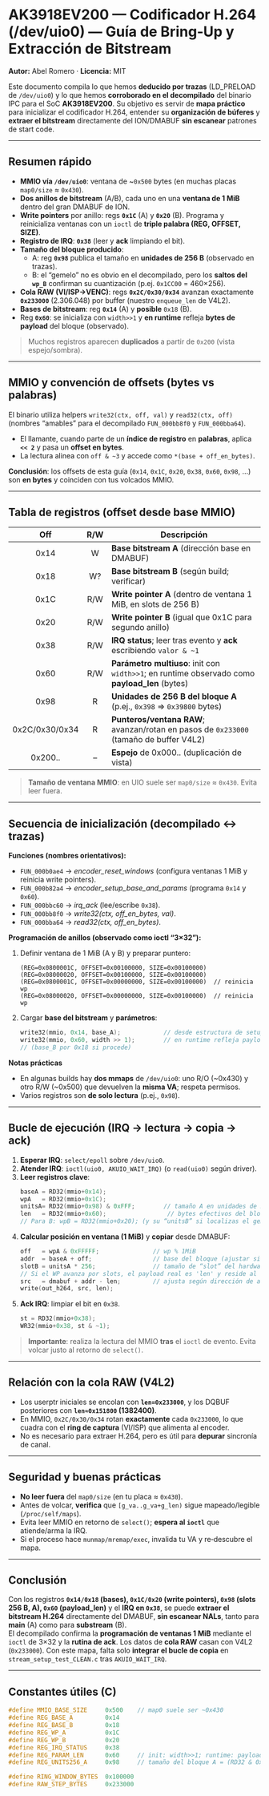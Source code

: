 # AK3918EV200 — Codificador H.264 (/dev/uio0) — Guía de Bring‑Up y Extracción de Bitstream

**Autor:** Abel Romero · **Licencia:** MIT

Este documento compila lo que hemos **deducido por trazas** (LD_PRELOAD de `/dev/uio0`) y lo que hemos **corroborado en el decompilado** del binario IPC para el SoC **AK3918EV200**. Su objetivo es servir de **mapa práctico** para inicializar el codificador H.264, entender su **organización de búferes** y **extraer el bitstream** directamente del ION/DMABUF **sin escanear** patrones de start code.

---

## Resumen rápido

- **MMIO vía `/dev/uio0`**: ventana de ~`0x500` bytes (en muchas placas `map0/size` ≈ `0x430`).  
- **Dos anillos de bitstream** (A/B), cada uno en una **ventana de 1 MiB** dentro del gran DMABUF de ION.  
- **Write pointers** por anillo: regs **`0x1C`** (A) y **`0x20`** (B). Programa y reinicializa ventanas con un `ioctl` de **triple palabra (REG, OFFSET, SIZE)**.  
- **Registro de IRQ**: **`0x38`** (leer y **ack** limpiando el bit).  
- **Tamaño del bloque producido**:  
  - A: reg **`0x98`** publica el tamaño en **unidades de 256 B** (observado en trazas).  
  - B: el “gemelo” no es obvio en el decompilado, pero los **saltos del `wp_B`** confirman su cuantización (p.ej. `0x1CC00` = 460×256).  
- **Cola RAW (VI/ISP→VENC)**: regs **`0x2C/0x30/0x34`** avanzan exactamente **`0x233000`** (2.306.048) por buffer (nuestro `enqueue_len` de V4L2).  
- **Bases de bitstream**: reg **`0x14`** (A) y **posible** `0x18` (B).  
- Reg **`0x60`**: se inicializa con `width>>1` y **en runtime** refleja **bytes de payload** del bloque (observado).

> Muchos registros aparecen **duplicados** a partir de `0x200` (vista espejo/sombra).

---

## MMIO y convención de offsets (bytes vs palabras)

El binario utiliza helpers `write32(ctx, off, val)` y `read32(ctx, off)` (nombres “amables” para el decompilado `FUN_000bb8f0` y `FUN_000bba64`).  
- El llamante, cuando parte de un **índice de registro** en **palabras**, aplica **`<< 2`** y pasa un **offset en bytes**.  
- La lectura alinea con `off & ~3` y accede como `*(base + off_en_bytes)`.

**Conclusión**: los offsets de esta guía (`0x14`, `0x1C`, `0x20`, `0x38`, `0x60`, `0x98`, …) son **en bytes** y coinciden con tus volcados MMIO.

---

## Tabla de registros (offset desde base MMIO)

| Off | R/W | Descripción                                                                                     |
|:---:|:---:|--------------------------------------------------------------------------------------------------|
| 0x14|  W  | **Base bitstream A** (dirección base en DMABUF)                                                  |
| 0x18|  W? | **Base bitstream B** (según build; verificar)                                                    |
| 0x1C| R/W | **Write pointer A** (dentro de ventana 1 MiB, en slots de 256 B)                                 |
| 0x20| R/W | **Write pointer B** (igual que 0x1C para segundo anillo)                                         |
| 0x38| R/W | **IRQ status**; leer tras evento y **ack** escribiendo `valor & ~1`                              |
| 0x60| R/W | **Parámetro multiuso**: init con `width>>1`; en runtime observado como **payload_len** (bytes)   |
| 0x98|  R  | **Unidades de 256 B del bloque A** (p.ej., `0x398` ⇒ `0x39800` bytes)                            |
|0x2C/0x30/0x34|R| **Punteros/ventana RAW**; avanzan/rotan en pasos de `0x233000` (tamaño de buffer V4L2)     |
|0x200..| – | **Espejo** de 0x000.. (duplicación de vista)                                                     |

> **Tamaño de ventana MMIO**: en UIO suele ser `map0/size` ≈ `0x430`. Evita leer fuera.

---

## Secuencia de inicialización (decompilado ↔ trazas)

**Funciones (nombres orientativos):**  
- `FUN_000b0ae4` → *encoder_reset_windows* (configura ventanas 1 MiB y reinicia write pointers).  
- `FUN_000b82a4` → *encoder_setup_base_and_params* (programa `0x14` y `0x60`).  
- `FUN_000bbc60` → *irq_ack* (lee/escribe `0x38`).  
- `FUN_000bb8f0` → *write32(ctx, off_en_bytes, val)*.  
- `FUN_000bba64` → *read32(ctx, off_en_bytes)*.

**Programación de anillos (observado como ioctl “3×32”):**

1. Definir ventana de 1 MiB (A y B) y preparar puntero:  
   ```text
   (REG=0x0800001C, OFFSET=0x00100000, SIZE=0x00100000)
   (REG=0x08000020, OFFSET=0x00100000, SIZE=0x00100000)
   (REG=0x0800001C, OFFSET=0x00000000, SIZE=0x00100000)  // reinicia wp
   (REG=0x08000020, OFFSET=0x00000000, SIZE=0x00100000)  // reinicia wp
   ```
2. Cargar **base del bitstream** y **parámetros**:  
   ```c
   write32(mmio, 0x14, base_A);            // desde estructura de setup
   write32(mmio, 0x60, width >> 1);        // en runtime refleja payload_len
   // (base_B por 0x18 si procede)
   ```

**Notas prácticas**  
- En algunas builds hay **dos mmaps** de `/dev/uio0`: uno R/O (~0x430) y otro R/W (~0x500) que devuelven la **misma VA**; respeta permisos.  
- Varios registros son **de solo lectura** (p.ej., `0x98`).

---

## Bucle de ejecución (IRQ → lectura → copia → ack)

1. **Esperar IRQ**: `select/epoll` sobre `/dev/uio0`.  
2. **Atender IRQ**: `ioctl(uio0, AKUIO_WAIT_IRQ)` (o `read(uio0)` según driver).  
3. **Leer registros clave**:  
   ```c
   baseA = RD32(mmio+0x14);
   wpA   = RD32(mmio+0x1C);
   unitsA= RD32(mmio+0x98) & 0xFFF;        // tamaño A en unidades de 256 B
   len   = RD32(mmio+0x60);                 // bytes efectivos del bloque
   // Para B: wpB = RD32(mmio+0x20); (y su “unitsB” si localizas el gemelo de 0x98)
   ```
4. **Calcular posición en ventana (1 MiB)** y **copiar** desde DMABUF:  
   ```c
   off   = wpA & 0xFFFFF;               // wp % 1MiB
   addr  = baseA + off;                 // base del bloque (ajustar si WP apunta tras el final)
   slotB = unitsA * 256;                // tamaño de “slot” del hardware para A
   // Si el WP avanza por slots, el payload real es 'len' y reside al final del bloque:
   src   = dmabuf + addr - len;         // ajusta según dirección de avance observada
   write(out_h264, src, len);
   ```
5. **Ack IRQ**: limpiar el bit en `0x38`.  
   ```c
   st = RD32(mmio+0x38);
   WR32(mmio+0x38, st & ~1);
   ```

> **Importante**: realiza la lectura del MMIO **tras** el `ioctl` de evento. Evita volcar justo al retorno de `select()`.

---

## Relación con la cola RAW (V4L2)

- Los userptr iniciales se encolan con **`len=0x233000`**, y los DQBUF posteriores con **`len≈0x151800` (1382400)**.  
- En MMIO, `0x2C/0x30/0x34` rotan **exactamente** cada `0x233000`, lo que cuadra con el **ring de captura** (VI/ISP) que alimenta al encoder.  
- No es necesario para extraer H.264, pero es útil para **depurar** sincronía de canal.

---

## Seguridad y buenas prácticas

- **No leer fuera** del `map0/size` (en tu placa ≈ `0x430`).  
- Antes de volcar, **verifica** que `[g_va..g_va+g_len)` sigue mapeado/legible (`/proc/self/maps`).  
- Evita leer MMIO en retorno de `select()`; **espera al `ioctl`** que atiende/arma la IRQ.  
- Si el proceso hace `munmap/mremap/exec`, invalida tu VA y re‑descubre el mapa.

---

## Conclusión

Con los registros **`0x14/0x18` (bases), `0x1C/0x20` (write pointers), `0x98` (slots 256 B, A), `0x60` (payload_len)** y el **IRQ en `0x38`**, se puede **extraer el bitstream H.264** directamente del DMABUF, **sin escanear NALs**, tanto para **main** (A) como para **substream** (B).  
El decompilado confirma la **programación de ventanas 1 MiB** mediante el `ioctl` de 3×32 y la **rutina de ack**. Los datos de **cola RAW** casan con V4L2 (`0x233000`). Con este mapa, falta solo **integrar el bucle de copia** en `stream_setup_test_CLEAN.c` tras `AKUIO_WAIT_IRQ`.

---

## Constantes útiles (C)

```c
#define MMIO_BASE_SIZE     0x500    // map0 suele ser ~0x430
#define REG_BASE_A         0x14
#define REG_BASE_B         0x18
#define REG_WP_A           0x1C
#define REG_WP_B           0x20
#define REG_IRQ_STATUS     0x38
#define REG_PARAM_LEN      0x60     // init: width>>1; runtime: payload_len
#define REG_UNITS256_A     0x98     // tamaño del bloque A = (RD32 & 0xFFF) * 256

#define RING_WINDOW_BYTES  0x100000
#define RAW_STEP_BYTES     0x233000
```

